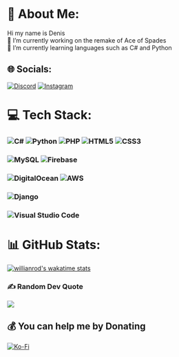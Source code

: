# 💫 About Me:
Hi my name is Denis<br>🔭 I’m currently working on the remake of Ace of Spades<br>🌱 I’m currently learning languages such as C# and Python


## 🌐 Socials:
[![Discord](https://img.shields.io/badge/Discord-%237289DA.svg?logo=discord&logoColor=white)](htttps://discord.gg/7XzSf5kFtY) [![Instagram](https://img.shields.io/badge/Instagram-%23E4405F.svg?logo=Instagram&logoColor=white)](https://instagram.com/@_the_frenk_) 

# 💻 Tech Stack:
### ![C#](https://img.shields.io/badge/c%23-%23239120.svg?style=for-the-badge&logo=c-sharp&logoColor=white) ![Python](https://img.shields.io/badge/python-3670A0?style=for-the-badge&logo=python&logoColor=ffdd54) ![PHP](https://img.shields.io/badge/php-%23777BB4.svg?style=for-the-badge&logo=php&logoColor=white) ![HTML5](https://img.shields.io/badge/html5-%23E34F26.svg?style=for-the-badge&logo=html5&logoColor=white) ![CSS3](https://img.shields.io/badge/css3-%231572B6.svg?style=for-the-badge&logo=css3&logoColor=white) <br>
### ![MySQL](https://img.shields.io/badge/mysql-%2300f.svg?style=for-the-badge&logo=mysql&logoColor=white) ![Firebase](https://img.shields.io/badge/firebase-%23039BE5.svg?style=for-the-badge&logo=firebase) <br>
### ![DigitalOcean](https://img.shields.io/badge/DigitalOcean-%230167ff.svg?style=for-the-badge&logo=digitalOcean&logoColor=white) ![AWS](https://img.shields.io/badge/AWS-%23FF9900.svg?style=for-the-badge&logo=amazon-aws&logoColor=white) <br>
### ![Django](https://img.shields.io/badge/django-%23092E20.svg?style=for-the-badge&logo=django&logoColor=white) <br>
### ![Visual Studio Code](https://img.shields.io/badge/Visual%20Studio%20Code-0078d7.svg?style=for-the-badge&logo=visual-studio-code&logoColor=white)
# 📊 GitHub Stats: 
[![willianrod's wakatime stats](https://github-readme-stats.vercel.app/api/wakatime?username=TheFrenk?langs_count=5)](https://github.com/anuraghazra/github-readme-stats)

### ✍️ Random Dev Quote
![](https://quotes-github-readme.vercel.app/api?type=horizontal&theme=tokyonight)

  ## 💰 You can help me by Donating
  [![Ko-Fi](https://img.shields.io/badge/Ko--fi-F16061?style=for-the-badge&logo=ko-fi&logoColor=white)](https://ko-fi.com/frankky) 
  
